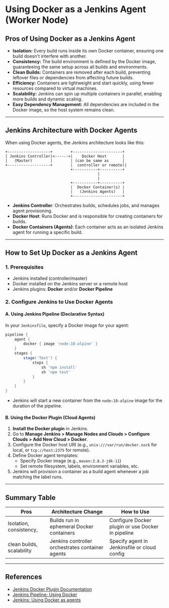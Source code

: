 # Using Docker as a Jenkins Agent (Worker Node)

## Pros of Using Docker as a Jenkins Agent

- **Isolation:** Every build runs inside its own Docker container, ensuring one build doesn't interfere with another.
- **Consistency:** The build environment is defined by the Docker image, guaranteeing the same setup across all builds and environments.
- **Clean Builds:** Containers are removed after each build, preventing leftover files or dependencies from affecting future builds.
- **Efficiency:** Containers are lightweight and start quickly, using fewer resources compared to virtual machines.
- **Scalability:** Jenkins can spin up multiple containers in parallel, enabling more builds and dynamic scaling.
- **Easy Dependency Management:** All dependencies are included in the Docker image, so the host system remains clean.

---

## Jenkins Architecture with Docker Agents

When using Docker agents, the Jenkins architecture looks like this:

```
+-------------------+        +----------------------+
| Jenkins Controller|<------>|    Docker Host       |
|   (Master)        |        | (can be same as      |
+-------------------+        |  controller or remote)|
                             +-----------+----------+
                                         |
                                         |
                             +-----------+----------+
                             |  Docker Container(s) |
                             |   (Jenkins Agents)   |
                             +----------------------+
```

- **Jenkins Controller**: Orchestrates builds, schedules jobs, and manages agent provisioning.
- **Docker Host**: Runs Docker and is responsible for creating containers for builds.
- **Docker Containers (Agents)**: Each container acts as an isolated Jenkins agent for running a specific build.

---

## How to Set Up Docker as a Jenkins Agent

### 1. Prerequisites

- Jenkins installed (controller/master)
- Docker installed on the Jenkins server or a remote host
- Jenkins plugins: **Docker** and/or **Docker Pipeline**

### 2. Configure Jenkins to Use Docker Agents

#### **A. Using Jenkins Pipeline (Declarative Syntax)**
In your `Jenkinsfile`, specify a Docker image for your agent:

```groovy
pipeline {
    agent {
        docker { image 'node:18-alpine' }
    }
    stages {
        stage('Test') {
            steps {
                sh 'npm install'
                sh 'npm test'
            }
        }
    }
}
```

- Jenkins will start a new container from the `node:18-alpine` image for the duration of the pipeline.

#### **B. Using the Docker Plugin (Cloud Agents)**
1. **Install the Docker plugin** in Jenkins.
2. Go to **Manage Jenkins > Manage Nodes and Clouds > Configure Clouds > Add New Cloud > Docker**.
3. Configure the Docker host URI (e.g., `unix:///var/run/docker.sock` for local, or `tcp://host:2375` for remote).
4. Define Docker agent templates:
   - Specify Docker image (e.g., `maven:3.8.3-jdk-11`)
   - Set remote filesystem, labels, environment variables, etc.
5. Jenkins will provision a container as a build agent whenever a job matching the label runs.

---

## Summary Table

| Pros                     | Architecture Change                              | How to Use                                       |
|--------------------------|--------------------------------------------------|--------------------------------------------------|
| Isolation, consistency,  | Builds run in ephemeral Docker containers        | Configure Docker plugin or use Docker in pipeline|
| clean builds, scalability| Jenkins controller orchestrates container agents | Specify agent in Jenkinsfile or cloud config     |

---

## References

- [Jenkins Docker Plugin Documentation](https://plugins.jenkins.io/docker-plugin/)
- [Jenkins Pipeline: Using Docker](https://www.jenkins.io/doc/book/pipeline/docker/)
- [Jenkins: Using Docker as agents](https://www.jenkins.io/doc/book/using/using-agents/#using-docker-as-agents)